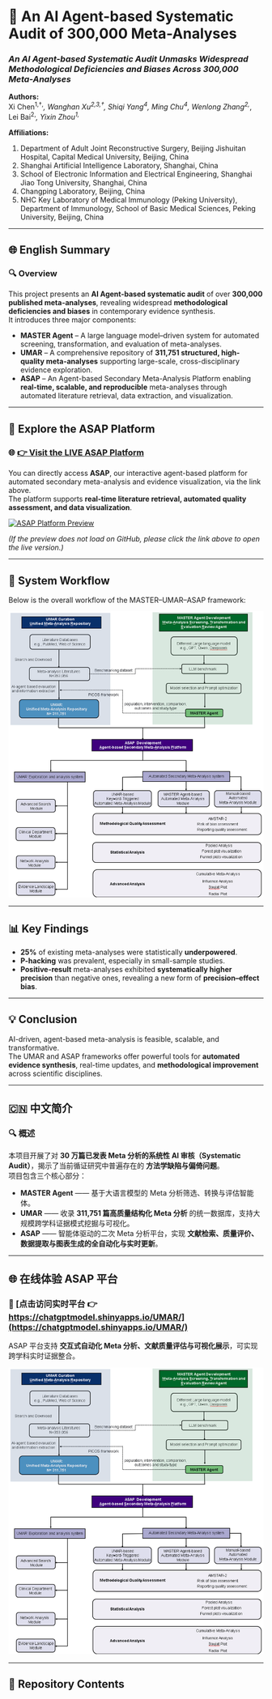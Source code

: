 # 🧠 An AI Agent-based Systematic Audit of 300,000 Meta-Analyses  
### *An AI Agent-based Systematic Audit Unmasks Widespread Methodological Deficiencies and Biases Across 300,000 Meta-Analyses*

**Authors:**  
Xi Chen<sup>1,†,*</sup>, Wanghan Xu<sup>2,3,†</sup>, Shiqi Yang<sup>4</sup>, Ming Chu<sup>4</sup>, Wenlong Zhang<sup>2,*</sup>, Lei Bai<sup>2,*</sup>, Yixin Zhou<sup>1,*</sup>  

**Affiliations:**  
1. Department of Adult Joint Reconstructive Surgery, Beijing Jishuitan Hospital, Capital Medical University, Beijing, China  
2. Shanghai Artificial Intelligence Laboratory, Shanghai, China  
3. School of Electronic Information and Electrical Engineering, Shanghai Jiao Tong University, Shanghai, China  
4. Changping Laboratory, Beijing, China  
5. NHC Key Laboratory of Medical Immunology (Peking University), Department of Immunology, School of Basic Medical Sciences, Peking University, Beijing, China  

---

## 🌐 English Summary

### 🔍 Overview
This project presents an **AI Agent-based systematic audit** of over **300,000 published meta-analyses**, revealing widespread **methodological deficiencies and biases** in contemporary evidence synthesis.  
It introduces three major components:  

- **MASTER Agent** – A large language model–driven system for automated screening, transformation, and evaluation of meta-analyses.  
- **UMAR** – A comprehensive repository of **311,751 structured, high-quality meta-analyses** supporting large-scale, cross-disciplinary evidence exploration.  
- **ASAP** – An Agent-based Secondary Meta-Analysis Platform enabling **real-time, scalable, and reproducible** meta-analyses through automated literature retrieval, data extraction, and visualization.

---

## 🚀 Explore the ASAP Platform  

### 🌐 [👉 Visit the LIVE ASAP Platform](https://chatgptmodel.shinyapps.io/UMAR/)

You can directly access **ASAP**, our interactive agent-based platform for automated secondary meta-analysis and evidence visualization, via the link above.  
The platform supports **real-time literature retrieval, automated quality assessment, and data visualization**.

[![ASAP Platform Preview](https://chatgptmodel.shinyapps.io/UMAR/)](https://github.com/chenxi199506/ASAP/blob/master/ASAP.png)

*(If the preview does not load on GitHub, please click the link above to open the live version.)*

---

## 🧩 System Workflow

Below is the overall workflow of the MASTER–UMAR–ASAP framework:

![workflow.PNG](https://github.com/chenxi199506/ASAP/blob/master/workflow.png)

---

## 📊 Key Findings
- **25%** of existing meta-analyses were statistically **underpowered**.  
- **P-hacking** was prevalent, especially in small-sample studies.  
- **Positive-result** meta-analyses exhibited **systematically higher precision** than negative ones, revealing a new form of **precision–effect bias**.

---

## 💡 Conclusion
AI-driven, agent-based meta-analysis is feasible, scalable, and transformative.  
The UMAR and ASAP frameworks offer powerful tools for **automated evidence synthesis**, real-time updates, and **methodological improvement** across scientific disciplines.

---

## 🇨🇳 中文简介

### 🔍 概述
本项目开展了对 **30 万篇已发表 Meta 分析的系统性 AI 审核（Systematic Audit）**，揭示了当前循证研究中普遍存在的 **方法学缺陷与偏倚问题**。  
项目包含三个核心部分：  

- **MASTER Agent** —— 基于大语言模型的 Meta 分析筛选、转换与评估智能体。  
- **UMAR** —— 收录 **311,751 篇高质量结构化 Meta 分析** 的统一数据库，支持大规模跨学科证据模式挖掘与可视化。  
- **ASAP** —— 智能体驱动的二次 Meta 分析平台，实现 **文献检索、质量评价、数据提取与图表生成的全自动化与实时更新**。

---

## 🌐 在线体验 ASAP 平台  

### 🚀 [点击访问实时平台 👉 https://chatgptmodel.shinyapps.io/UMAR/](https://chatgptmodel.shinyapps.io/UMAR/)

ASAP 平台支持 **交互式自动化 Meta 分析、文献质量评估与可视化展示**，可实现跨学科实时证据整合。  

[![ASAP 平台预览](workflow.PNG)](https://chatgptmodel.shinyapps.io/UMAR/)

---

## 📁 Repository Contents
